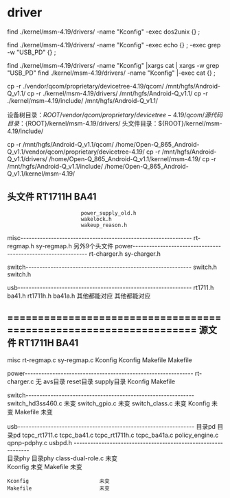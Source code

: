 # driver

find  ./kernel/msm-4.19/drivers/ -name "Kconfig" -exec dos2unix {} \;

find  ./kernel/msm-4.19/drivers/ -name "Kconfig" -exec echo {} \; -exec grep -w  "USB_PD" {} \;

find ./kernel/msm-4.19/drivers/ -name "Kconfig" |xargs cat | xargs -w grep "USB_PD"
find ./kernel/msm-4.19/drivers/ -name "Kconfig" |-exec cat {} \;

cp -r ./vendor/qcom/proprietary/devicetree-4.19/qcom/  /mnt/hgfs/Android-Q_v1.1/
cp -r ./kernel/msm-4.19/drivers/                       /mnt/hgfs/Android-Q_v1.1/
cp -r ./kernel/msm-4.19/include/                       /mnt/hgfs/Android-Q_v1.1/

设备树目录：${ROOT}/vendor/qcom/proprietary/devicetree-4.19/qcom/
源代码目录：${ROOT}/kernel/msm-4.19/drivers/
头文件目录：${ROOT}/kernel/msm-4.19/include/


cp -r   /mnt/hgfs/Android-Q_v1.1/qcom/         /home/Open-Q_865_Android-Q_v1.1/vendor/qcom/proprietary/devicetree-4.19/
cp -r   /mnt/hgfs/Android-Q_v1.1/drivers/      /home/Open-Q_865_Android-Q_v1.1/kernel/msm-4.19/
cp -r   /mnt/hgfs/Android-Q_v1.1/include/      /home/Open-Q_865_Android-Q_v1.1/kernel/msm-4.19/


头文件
RT1711H                     BA41
------------------------------------------------------------------
                            power_supply_old.h
						    wakelock.h
						    wakeup_reason.h
misc--------------------------------------------------------------
    rt-regmap.h             sy-regmap.h
	                        另外9个头文件
power-------------------------------------------------------------
    rt-charger.h            sy-charger.h
	
switch------------------------------------------------------------
    switch.h                switch.h
	
usb---------------------------------------------------------------
    rt1711.h                ba41.h
	rt1711h.h		        ba41a.h
	其他都能对应            其他都能对应
	
==================================================================
源文件
RT1711H                     BA41
------------------------------------------------------------------
misc 
    rt-regmap.c             sy-regmap.c
    Kconfig                 Kconfig
	Makefile                Makefile
	
power-------------------------------------------------------------
    rt-charger.c            无
	                        avs目录
							reset目录
							supply目录
							Kconfig
							Makefile

switch-------------------------------------------------------------
    switch_hd3ss460.c       未变
	switch_gpio.c           未变
	switch_class.c          未变
	Kconfig                 未变
	Makefile                未变


usb----------------------------------------------------------------
    目录pd                  目录pd
	     tcpc_rt1711.c            tcpc_ba41.c
	     tcpc_rt1711h.c           tcpc_ba41a.c
		                          policy_engine.c
							      qpnp-pdphy.c
								  usbpd.h
	--------------------------------------------------------------							  
	目录phy                 目录phy
	    class-dual-role.c         未变	 
		Kconfig                   未变
        Makefile                  未变		
		 
	Kconfig                       未变		
    Makefile	                  未变		
		 
		 
		 
		 
		 
		 
		 
		 
		 









